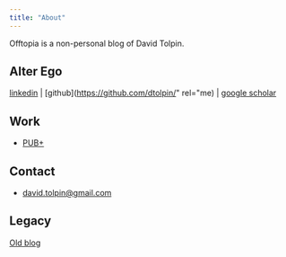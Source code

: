 ```yaml
---
title: "About"
---
```


Offtopia is a non-personal blog of David Tolpin.

## Alter Ego

[linkedin](http://www.linkedin.com/pub/david-tolpin/6/573/1a4) | [github](https://github.com/dtolpin/" rel="me) | [google scholar](http://scholar.google.com/citations?user=di9-aTh2Qk0C)

## Work

* [PUB+](http://pubplus.com/)

## Contact

* [david.tolpin@gmail.com](mailto:david.tolpin@gmail.com)

## Legacy

[Old blog](http://offtopia.net/wp/)
